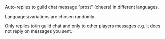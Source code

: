 Auto-replies to guild chat message "prost" (cheers) in different languages.

Languages/variations are chosen randomly.

Only replies to/in guild chat and only to other players messages e.g. it does not reply on messages you sent.
